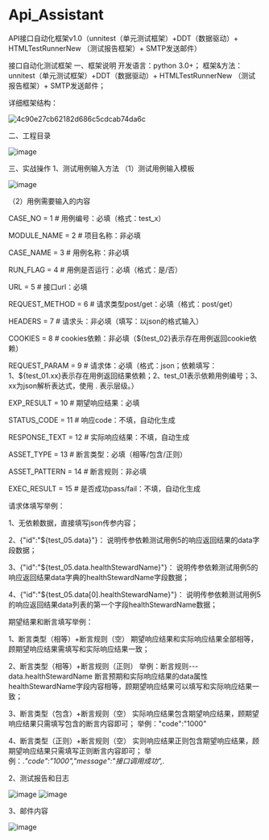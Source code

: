 # Api_Assistant
API接口自动化框架v1.0（unnitest（单元测试框架）+DDT（数据驱动）+ HTMLTestRunnerNew （测试报告框架）+ SMTP发送邮件）

接口自动化测试框架
一、框架说明
开发语言：python 3.0+；
框架&方法：unnitest（单元测试框架）+DDT（数据驱动）+ HTMLTestRunnerNew
（测试报告框架）+ SMTP发送邮件；

详细框架结构：

![4c90e27cb62182d686c5cdcab74da6c](https://user-images.githubusercontent.com/58303130/141709846-44250ce7-c4ef-431a-9fd9-aad4bb1ad878.png)


二、工程目录

![image](https://user-images.githubusercontent.com/58303130/141046978-b5bcc2e6-47b4-4870-b605-97b8cadd2504.png)

三、实战操作
1、测试用例输入方法
（1）测试用例输入模板

![image](https://user-images.githubusercontent.com/58303130/141047004-4ff0fec0-b146-4957-ab80-33938da76fd4.png)


（2）用例需要输入的内容


CASE_NO = 1            # 用例编号：必填（格式：test_x）

MODULE_NAME = 2        # 项目名称：非必填

CASE_NAME = 3          # 用例名称：非必填

RUN_FLAG = 4           # 用例是否运行：必填（格式：是/否）

URL = 5                # 接口url：必填

REQUEST_METHOD = 6     # 请求类型post/get：必填（格式：post/get）

HEADERS = 7            # 请求头：非必填（填写：以json的格式输入）

COOKIES = 8            # cookies依赖：非必填（${test_02}表示存在用例返回cookie依赖）

REQUEST_PARAM = 9      # 请求体：必填（格式：json；依赖填写：1、${test_01.xx}表示存在用例返回结果依赖；2、test_01表示依赖用例编号；3、xx为json解析表达式，使用 . 表示层级。）

EXP_RESULT = 10        # 期望响应结果：必填

STATUS_CODE = 11       # 响应code：不填，自动化生成

RESPONSE_TEXT = 12     # 实际响应结果：不填，自动生成

ASSET_TYPE = 13        # 断言类型：必填（相等/包含/正则）

ASSET_PATTERN = 14     # 断言规则：非必填

EXEC_RESULT = 15       # 是否成功pass/fail：不填，自动化生成



请求体填写举例：

1、无依赖数据，直接填写json传参内容；

2、{"id":"${test_05.data}"}：
说明传参依赖测试用例5的响应返回结果的data字段数据；

3、{"id":"${test_05.data.healthStewardName}"}：
说明传参依赖测试用例5的响应返回结果data字典的healthStewardName字段数据；

4、{"id":"${test_05.data[0].healthStewardName}"}：
说明传参依赖测试用例5的响应返回结果data列表的第一个字段healthStewardName数据；




期望结果和断言填写举例：

1、断言类型（相等）+断言规则（空）
期望响应结果和实际响应结果全部相等，顾期望响应结果需填写和实际响应结果一致；

2、断言类型（相等）+断言规则（正则）
举例：断言规则---data.healthStewardName
断言预期和实际响应结果的data属性healthStewardName字段内容相等，顾期望响应结果可以填写和实际响应结果一致；

3、断言类型（包含）+断言规则（空）
实际响应结果包含期望响应结果，顾期望响应结果只需填写包含的断言内容即可；
举例："code":"1000"

4、断言类型（正则）+断言规则（空）
实则响应结果正则包含期望响应结果，顾期望响应结果只需填写正则断言内容即可；
举例：.*"code":"1000","message":"接口调用成功",.*


2、测试报告和日志

![image](https://user-images.githubusercontent.com/58303130/141047016-9d602480-9f3b-4857-a336-b662be70933d.png)
![image](https://user-images.githubusercontent.com/58303130/141047022-8bb59aba-39c1-4cf0-aba9-635198c70747.png)



3、邮件内容

![image](https://user-images.githubusercontent.com/58303130/141047035-e155214f-79bd-407d-b5f5-9b621a20d52a.png)
